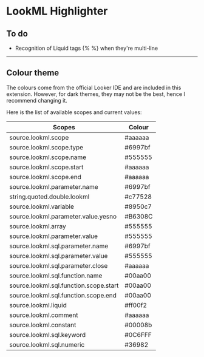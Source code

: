 # LookML Highlighter

## To do

- Recognition of Liquid tags {% %} when they're multi-line
---
## Colour theme

The colours come from the official Looker IDE and are included in this extension. However, for dark themes, they may not be the best, hence I recommend changing it.

Here is the list of available scopes and current values:

Scopes | Colour
--- | ---
source.lookml.scope | #aaaaaa
source.lookml.scope.type | #6997bf
source.lookml.scope.name | #555555
source.lookml.scope.start | #aaaaaa
source.lookml.scope.end | #aaaaaa
source.lookml.parameter.name | #6997bf
string.quoted.double.lookml | #c77528
source.lookml.variable | #8950c7
source.lookml.parameter.value.yesno | #B6308C
source.lookml.array | #555555
source.lookml.parameter.value | #555555
source.lookml.sql.parameter.name | #6997bf
source.lookml.sql.parameter.value | #555555
source.lookml.sql.parameter.close | #aaaaaa
source.lookml.sql.function.name | #00aa00
source.lookml.sql.function.scope.start | #00aa00
source.lookml.sql.function.scope.end | #00aa00
source.lookml.liquid | #ff00f2
source.lookml.comment | #aaaaaa
source.lookml.constant | #00008b
source.lookml.sql.keyword | #0C6FFF
source.lookml.sql.numeric | #36982

